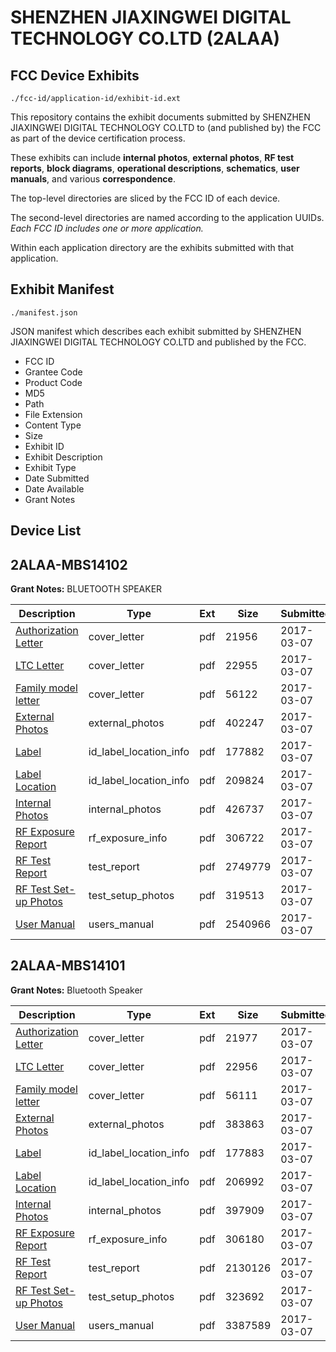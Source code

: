 # SHENZHEN JIAXINGWEI DIGITAL TECHNOLOGY CO.LTD (2ALAA)
## FCC Device Exhibits

```
./fcc-id/application-id/exhibit-id.ext
```

This repository contains the exhibit documents submitted by SHENZHEN JIAXINGWEI DIGITAL TECHNOLOGY CO.LTD to (and published by) the FCC as part of the device certification process.

These exhibits can include **internal photos**, **external photos**, **RF test reports**, **block diagrams**, **operational descriptions**, **schematics**, **user manuals**, and various **correspondence**.

The top-level directories are sliced by the FCC ID of each device.

The second-level directories are named according to the application UUIDs. *Each FCC ID includes one or more application.*

Within each application directory are the exhibits submitted with that application. 

## Exhibit Manifest

```
./manifest.json
```

JSON manifest which describes each exhibit submitted by SHENZHEN JIAXINGWEI DIGITAL TECHNOLOGY CO.LTD and published by the FCC.

- FCC ID
- Grantee Code
- Product Code
- MD5
- Path
- File Extension
- Content Type
- Size
- Exhibit ID
- Exhibit Description
- Exhibit Type
- Date Submitted
- Date Available
- Grant Notes

## Device List
## 2ALAA-MBS14102
**Grant Notes:** BLUETOOTH SPEAKER

| Description | Type | Ext | Size | Submitted | Available |
| ----------- | ---- | --- | ---- | --------- | --------- |
| [Authorization Letter](2ALAA-MBS14102/3b65a4480900f557928ae14a940ee917/3305548.pdf) | cover_letter | pdf | 21956 | 2017-03-07 | 2017-03-07 |
| [LTC Letter](2ALAA-MBS14102/3b65a4480900f557928ae14a940ee917/3305549.pdf) | cover_letter | pdf | 22955 | 2017-03-07 | 2017-03-07 |
| [Family model letter](2ALAA-MBS14102/3b65a4480900f557928ae14a940ee917/3305550.pdf) | cover_letter | pdf | 56122 | 2017-03-07 | 2017-03-07 |
| [External Photos](2ALAA-MBS14102/3b65a4480900f557928ae14a940ee917/3305551.pdf) | external_photos | pdf | 402247 | 2017-03-07 | 2017-03-07 |
| [Label](2ALAA-MBS14102/3b65a4480900f557928ae14a940ee917/3305552.pdf) | id_label_location_info | pdf | 177882 | 2017-03-07 | 2017-03-07 |
| [Label Location](2ALAA-MBS14102/3b65a4480900f557928ae14a940ee917/3305553.pdf) | id_label_location_info | pdf | 209824 | 2017-03-07 | 2017-03-07 |
| [Internal Photos](2ALAA-MBS14102/3b65a4480900f557928ae14a940ee917/3305554.pdf) | internal_photos | pdf | 426737 | 2017-03-07 | 2017-03-07 |
| [RF Exposure Report](2ALAA-MBS14102/3b65a4480900f557928ae14a940ee917/3305556.pdf) | rf_exposure_info | pdf | 306722 | 2017-03-07 | 2017-03-07 |
| [RF Test Report](2ALAA-MBS14102/3b65a4480900f557928ae14a940ee917/3305562.pdf) | test_report | pdf | 2749779 | 2017-03-07 | 2017-03-07 |
| [RF Test Set-up Photos](2ALAA-MBS14102/3b65a4480900f557928ae14a940ee917/3305563.pdf) | test_setup_photos | pdf | 319513 | 2017-03-07 | 2017-03-07 |
| [User Manual](2ALAA-MBS14102/3b65a4480900f557928ae14a940ee917/3305558.pdf) | users_manual | pdf | 2540966 | 2017-03-07 | 2017-03-07 |
## 2ALAA-MBS14101
**Grant Notes:** Bluetooth Speaker

| Description | Type | Ext | Size | Submitted | Available |
| ----------- | ---- | --- | ---- | --------- | --------- |
| [Authorization Letter](2ALAA-MBS14101/28721b515573b60fd65c56138f3cddab/3305565.pdf) | cover_letter | pdf | 21977 | 2017-03-07 | 2017-03-07 |
| [LTC Letter](2ALAA-MBS14101/28721b515573b60fd65c56138f3cddab/3305566.pdf) | cover_letter | pdf | 22956 | 2017-03-07 | 2017-03-07 |
| [Family model letter](2ALAA-MBS14101/28721b515573b60fd65c56138f3cddab/3305567.pdf) | cover_letter | pdf | 56111 | 2017-03-07 | 2017-03-07 |
| [External Photos](2ALAA-MBS14101/28721b515573b60fd65c56138f3cddab/3305568.pdf) | external_photos | pdf | 383863 | 2017-03-07 | 2017-03-07 |
| [Label](2ALAA-MBS14101/28721b515573b60fd65c56138f3cddab/3305569.pdf) | id_label_location_info | pdf | 177883 | 2017-03-07 | 2017-03-07 |
| [Label Location](2ALAA-MBS14101/28721b515573b60fd65c56138f3cddab/3305570.pdf) | id_label_location_info | pdf | 206992 | 2017-03-07 | 2017-03-07 |
| [Internal Photos](2ALAA-MBS14101/28721b515573b60fd65c56138f3cddab/3305571.pdf) | internal_photos | pdf | 397909 | 2017-03-07 | 2017-03-07 |
| [RF Exposure Report](2ALAA-MBS14101/28721b515573b60fd65c56138f3cddab/3305573.pdf) | rf_exposure_info | pdf | 306180 | 2017-03-07 | 2017-03-07 |
| [RF Test Report](2ALAA-MBS14101/28721b515573b60fd65c56138f3cddab/3305576.pdf) | test_report | pdf | 2130126 | 2017-03-07 | 2017-03-07 |
| [RF Test Set-up Photos](2ALAA-MBS14101/28721b515573b60fd65c56138f3cddab/3305577.pdf) | test_setup_photos | pdf | 323692 | 2017-03-07 | 2017-03-07 |
| [User Manual](2ALAA-MBS14101/28721b515573b60fd65c56138f3cddab/3305575.pdf) | users_manual | pdf | 3387589 | 2017-03-07 | 2017-03-07 |
